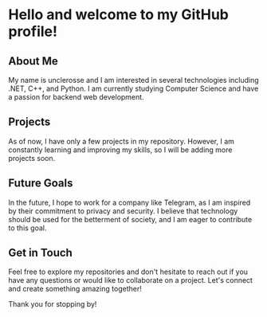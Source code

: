 # Hello and welcome to my GitHub profile!

## About Me
My name is unclerosse and I am interested in several technologies including .NET, C++, and Python. I am currently studying Computer Science and have a passion for backend web development.

## Projects
As of now, I have only a few projects in my repository. However, I am constantly learning and improving my skills, so I will be adding more projects soon.

## Future Goals
In the future, I hope to work for a company like Telegram, as I am inspired by their commitment to privacy and security. I believe that technology should be used for the betterment of society, and I am eager to contribute to this goal.

## Get in Touch
Feel free to explore my repositories and don't hesitate to reach out if you have any questions or would like to collaborate on a project. Let's connect and create something amazing together!

Thank you for stopping by!
